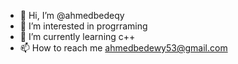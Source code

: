 - 👋 Hi, I’m @ahmedbedeqy
- 👀 I’m interested in progrraming
- 🌱 I’m currently learning c++
- 📫 How to reach me ahmedbedewy53@gmail.com

<!---
ahmedbedeqy/ahmedbedeqy is a ✨ special ✨ repository because its `README.md` (this file) appears on your GitHub profile.
You can click the Preview link to take a look at your changes.
--->
